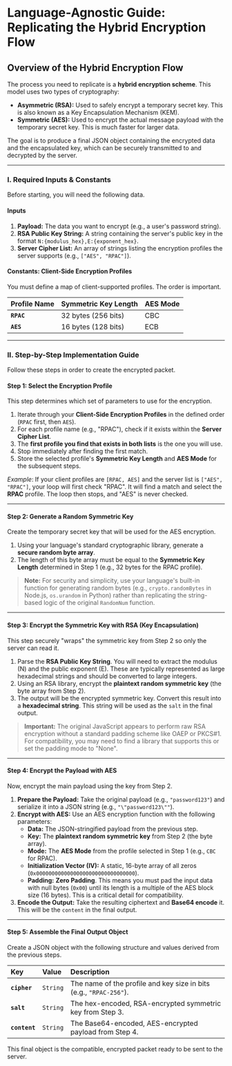 # Language-Agnostic Guide: Replicating the Hybrid Encryption Flow

## Overview of the Hybrid Encryption Flow

The process you need to replicate is a **hybrid encryption scheme**. This model uses two types of cryptography:

- **Asymmetric (RSA):** Used to safely encrypt a temporary secret key. This is also known as a Key Encapsulation Mechanism (KEM).
- **Symmetric (AES):** Used to encrypt the actual message payload with the temporary secret key. This is much faster for larger data.

The goal is to produce a final JSON object containing the encrypted data and the encapsulated key, which can be securely transmitted to and decrypted by the server.

---

### I. Required Inputs & Constants

Before starting, you will need the following data.

#### Inputs

1.  **Payload:** The data you want to encrypt (e.g., a user's password string).
2.  **RSA Public Key String:** A string containing the server's public key in the format `N:{modulus_hex},E:{exponent_hex}`.
3.  **Server Cipher List:** An array of strings listing the encryption profiles the server supports (e.g., `["AES", "RPAC"]`).

#### Constants: Client-Side Encryption Profiles

You must define a map of client-supported profiles. The order is important.

| Profile Name | Symmetric Key Length | AES Mode |
| :----------- | :------------------- | :------- |
| **`RPAC`**   | 32 bytes (256 bits)  | CBC      |
| **`AES`**    | 16 bytes (128 bits)  | ECB      |

---

### II. Step-by-Step Implementation Guide

Follow these steps in order to create the encrypted packet.

#### Step 1: Select the Encryption Profile

This step determines which set of parameters to use for the encryption.

1.  Iterate through your **Client-Side Encryption Profiles** in the defined order (`RPAC` first, then `AES`).
2.  For each profile name (e.g., "RPAC"), check if it exists within the **Server Cipher List**.
3.  The **first profile you find that exists in both lists** is the one you will use.
4.  Stop immediately after finding the first match.
5.  Store the selected profile's **Symmetric Key Length** and **AES Mode** for the subsequent steps.

_Example_: If your client profiles are `[RPAC, AES]` and the server list is `["AES", "RPAC"]`, your loop will first check "RPAC". It will find a match and select the **RPAC** profile. The loop then stops, and "AES" is never checked.

---

#### Step 2: Generate a Random Symmetric Key

Create the temporary secret key that will be used for the AES encryption.

1.  Using your language's standard cryptographic library, generate a **secure random byte array**.
2.  The length of this byte array must be equal to the **Symmetric Key Length** determined in Step 1 (e.g., 32 bytes for the RPAC profile).

> **Note:** For security and simplicity, use your language's built-in function for generating random bytes (e.g., `crypto.randomBytes` in Node.js, `os.urandom` in Python) rather than replicating the string-based logic of the original `RandomNum` function.

---

#### Step 3: Encrypt the Symmetric Key with RSA (Key Encapsulation)

This step securely "wraps" the symmetric key from Step 2 so only the server can read it.

1.  Parse the **RSA Public Key String**. You will need to extract the modulus (N) and the public exponent (E). These are typically represented as large hexadecimal strings and should be converted to large integers.
2.  Using an RSA library, encrypt the **plaintext random symmetric key** (the byte array from Step 2).
3.  The output will be the encrypted symmetric key. Convert this result into a **hexadecimal string**. This string will be used as the `salt` in the final output.

> **Important:** The original JavaScript appears to perform raw RSA encryption without a standard padding scheme like OAEP or PKCS#1. For compatibility, you may need to find a library that supports this or set the padding mode to "None".

---

#### Step 4: Encrypt the Payload with AES

Now, encrypt the main payload using the key from Step 2.

1.  **Prepare the Payload:** Take the original payload (e.g., `"password123"`) and serialize it into a JSON string (e.g., `"\"password123\""`).
2.  **Encrypt with AES:** Use an AES encryption function with the following parameters:
    - **Data:** The JSON-stringified payload from the previous step.
    - **Key:** The **plaintext random symmetric key** from Step 2 (the byte array).
    - **Mode:** The **AES Mode** from the profile selected in Step 1 (e.g., `CBC` for RPAC).
    - **Initialization Vector (IV):** A static, 16-byte array of all zeros (`0x00000000000000000000000000000000`).
    - **Padding:** **Zero Padding**. This means you must pad the input data with null bytes (`0x00`) until its length is a multiple of the AES block size (16 bytes). This is a critical detail for compatibility.
3.  **Encode the Output:** Take the resulting ciphertext and **Base64 encode** it. This will be the `content` in the final output.

---

#### Step 5: Assemble the Final Output Object

Create a JSON object with the following structure and values derived from the previous steps.

| Key           | Value    | Description                                                        |
| :------------ | :------- | :----------------------------------------------------------------- |
| **`cipher`**  | `String` | The name of the profile and key size in bits (e.g., `"RPAC-256"`). |
| **`salt`**    | `String` | The hex-encoded, RSA-encrypted symmetric key from Step 3.          |
| **`content`** | `String` | The Base64-encoded, AES-encrypted payload from Step 4.             |

This final object is the compatible, encrypted packet ready to be sent to the server.
